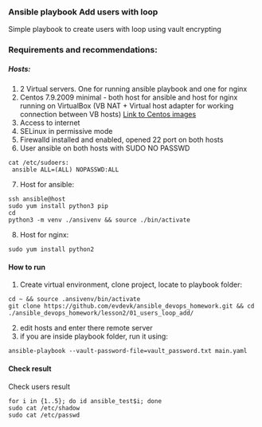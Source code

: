 ### Ansible playbook Add users with loop

Simple playbook to create users with loop using vault encrypting

### Requirements and recommendations:

##### Hosts:

1. 2 Virtual servers. One for running ansible playbook and one for nginx
2. Centos 7.9.2009 minimal - both host for ansible and host for nginx running on VirtualBox (VB NAT + Virtual host adapter for working connection between VB hosts)
[Link to Centos images](http://isoredirect.centos.org/centos/7/isos/x86_64/)
3. Access to internet
4. SELinux in permissive mode
5. Firewalld installed and enabled, opened 22 port on both hosts
6. User ansible on both hosts with SUDO NO PASSWD
```
cat /etc/sudoers:
 ansible ALL=(ALL) NOPASSWD:ALL
```
7. Host for ansible:
```
ssh ansible@host
sudo yum install python3 pip
cd 
python3 -m venv ./ansivenv && source ./bin/activate
```
8. Host for nginx:
```
sudo yum install python2
```

#### How to run
1. Create virtual environment, clone project, locate to playbook folder:
```
cd ~ && source .ansivenv/bin/activate
git clone https://github.com/evdevk/ansible_devops_homework.git && cd ./ansible_devops_homework/lesson2/01_users_loop_add/
```
2. edit hosts and enter there remote server
3. if you are inside playbook folder, run it using:
```
ansible-playbook --vault-password-file=vault_password.txt main.yaml
```

#### Check result
Check users result
```
for i in {1..5}; do id ansible_test$i; done
sudo cat /etc/shadow
sudo cat /etc/passwd
```

